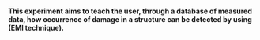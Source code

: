 #### This experiment aims to teach the user, through a database of measured data, how occurrence of damage in a structure can be detected by using (EMI technique).
